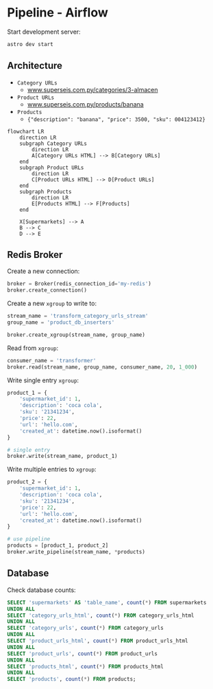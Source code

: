 # Pipeline - Airflow

Start development server:
```sh
astro dev start
```

## Architecture
* `Category URLs`
    * www.superseis.com.py/categories/3-almacen
* `Product URLs`
    * www.superseis.com.py/products/banana
* `Products`
    * `{"description": "banana", "price": 3500, "sku": 004123412}`

```mermaid
flowchart LR
    direction LR
    subgraph Category URLs
        direction LR
        A[Category URLs HTML] --> B[Category URLs]
    end
    subgraph Product URLs
        direction LR
        C[Product URLs HTML] --> D[Product URLs]
    end
    subgraph Products
        direction LR
        E[Products HTML] --> F[Products]
    end
    
    X[Supermarkets] --> A
    B --> C
    D --> E
```

## Redis Broker
Create a new connection:
```python
broker = Broker(redis_connection_id='my-redis')
broker.create_connection()
```

Create a new `xgroup` to write to:
```python
stream_name = 'transform_category_urls_stream'
group_name = 'product_db_inserters'

broker.create_xgroup(stream_name, group_name)
```

Read from `xgroup`:
```python
consumer_name = 'transformer'
broker.read(stream_name, group_name, consumer_name, 20, 1_000)
```

Write single entry `xgroup`:
```python
product_1 = {
    'supermarket_id': 1,
    'description': 'coca cola',
    'sku': '21341234',
    'price': 22,
    'url': 'hello.com',
    'created_at': datetime.now().isoformat()
}

# single entry
broker.write(stream_name, product_1)
```

Write multiple entries to `xgroup`:
```python
product_2 = {
    'supermarket_id': 1,
    'description': 'coca cola',
    'sku': '21341234',
    'price': 22,
    'url': 'hello.com',
    'created_at': datetime.now().isoformat()
}

# use pipeline
products = [product_1, product_2]
broker.write_pipeline(stream_name, *products)
```

## Database
Check database counts:
```sql
SELECT 'supermarkets' AS 'table_name', count(*) FROM supermarkets
UNION ALL
SELECT 'category_urls_html', count(*) FROM category_urls_html
UNION ALL
SELECT 'category_urls', count(*) FROM category_urls
UNION ALL
SELECT 'product_urls_html', count(*) FROM product_urls_html 
UNION ALL
SELECT 'product_urls', count(*) FROM product_urls 
UNION ALL
SELECT 'products_html', count(*) FROM products_html 
UNION ALL
SELECT 'products', count(*) FROM products;
```